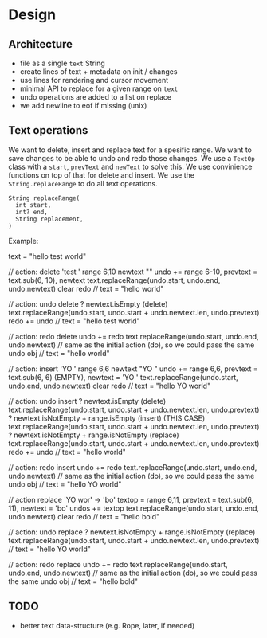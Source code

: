 # Design

## Architecture

- file as a single `text` String
- create lines of text + metadata on init / changes
- use lines for rendering and cursor movement
- minimal API to replace for a given range on `text`
- undo operations are added to a list on replace
- we add newline to eof if missing (unix)

## Text operations

We want to delete, insert and replace text for a spesific range.
We want to save changes to be able to undo and redo those changes.
We use a `TextOp` class with a `start`, `prevText` and `newText` to solve this.
We use convinience functions on top of that for delete and insert.
We use the `String.replaceRange` to do all text operations.

```
String replaceRange(
  int start,
  int? end,
  String replacement,
)
````

Example:

text = "hello test world"

// action: delete 'test '
range 6,10 newtext ""
undo += range 6-10, prevtext = text.sub(6, 10), newtext
text.replaceRange(undo.start, undo.end, undo.newtext)
clear redo
// text = "hello world"

// action: undo delete
? newtext.isEmpty (delete)
text.replaceRange(undo.start, undo.start + undo.newtext.len, undo.prevtext)
redo += undo
// text = "hello test world"

// action: redo delete
undo += redo
text.replaceRange(undo.start, undo.end, undo.newtext) // same as the initial action (do), so we could pass the same undo obj
// text = "hello world"

// action: insert 'YO '
range 6,6 newtext "YO "
undo += range 6,6, prevtext = text.sub(6, 6) (EMPTY), newtext = 'YO '
text.replaceRange(undo.start, undo.end, undo.newtext)
clear redo
// text = "hello YO world"

// action: undo insert
? newtext.isEmpty (delete)
text.replaceRange(undo.start, undo.start + undo.newtext.len, undo.prevtext)
? newtext.isNotEmpty + range.isEmpty (insert) (THIS CASE)
text.replaceRange(undo.start, undo.start + undo.newtext.len, undo.prevtext)
? newtext.isNotEmpty + range.isNotEmpty (replace)
text.replaceRange(undo.start, undo.start + undo.newtext.len, undo.prevtext)
redo += undo
// text = "hello world"

// action: redo insert
undo += redo
text.replaceRange(undo.start, undo.end, undo.newtext) // same as the initial action (do), so we could pass the same undo obj
// text = "hello YO world"

// action replace 'YO wor' -> 'bo'
textop = range 6,11, prevtext = text.sub(6, 11), newtext = 'bo'
undos += textop
text.replaceRange(undo.start, undo.end, undo.newtext)
clear redo
// text = "hello bold"

// action: undo replace
? newtext.isNotEmpty + range.isNotEmpty (replace)
text.replaceRange(undo.start, undo.start + undo.newtext.len, undo.prevtext)
// text = "hello YO world"

// action: redo replace
undo += redo
text.replaceRange(undo.start, undo.end, undo.newtext) // same as the initial action (do), so we could pass the same undo obj
// text = "hello bold"

## TODO 

- better text data-structure (e.g. Rope, later, if needed)
